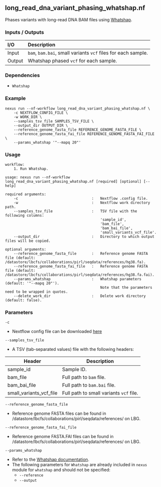 ## long_read_dna_variant_phasing_whatshap.nf

Phases variants with long-read DNA BAM files using [Whatshap](https://whatshap.readthedocs.io/en/latest/).

### Inputs / Outputs

| I/O    | Description                                                   |
|:-------|:--------------------------------------------------------------|
| Input  | `bam`, `bam.bai`, small variants `vcf` files for each sample. | 
| Output | Whatshap phased `vcf` for each sample.                        |

### Dependencies

* `Whatshap`

### Example

```
nexus run --nf-workflow long_read_dna_variant_phasing_whatshap.nf \
    -c NEXTFLOW_CONFIG_FILE \
    -w WORK_DIR \
    --samples_tsv_file SAMPLES_TSV_FILE \
    --output_dir OUTPUT_DIR \
    --reference_genome_fasta_file REFERENCE_GENOME_FASTA_FILE \
    --reference_genome_fasta_fai_file REFERENCE_GENOME_FASTA_FAI_FILE \
    --params_whatshap '"--mapq 20"'
```

### Usage

```
workflow:
    1. Run Whatshap.

usage: nexus run --nf-workflow long_read_dna_variant_phasing_whatshap.nf [required] [optional] [--help]

required arguments:
    -c                                  :   Nextflow .config file.
    -w                                  :   Nextflow work directory path.
    --samples_tsv_file                  :   TSV file with the following columns:
                                            'sample_id',
                                            'bam_file',
                                            'bam_bai_file',
                                            'small_variants_vcf_file'.
    --output_dir                        :   Directory to which output files will be copied.

optional arguments:
    --reference_genome_fasta_file       :   Reference genome FASTA file (default: /datastore/lbcfs/collaborations/pirl/seqdata/references/hg38.fa).
    --reference_genome_fasta_fai_file   :   Reference genome FASTA file (default: /datastore/lbcfs/collaborations/pirl/seqdata/references/hg38.fa.fai).
    --params_whatshap                   :   Whatshap parameters (default: '"--mapq 20"').
                                            Note that the parameters need to be wrapped in quotes.
    --delete_work_dir                   :   Delete work directory (default: false).
```

### Parameters

`-c`
* Nextflow config file can be downloaded [here](https://github.com/pirl-unc/nexus/tree/main/nextflow)

`--samples_tsv_file`
* A TSV (tab-separated values) file with the following headers:

| Header                           | Description                                      |
|----------------------------------|--------------------------------------------------|
| sample_id                        | Sample ID.                                       |
| bam_file                         | Full path to `bam` file.                         |
| bam_bai_file                     | Full path to `bam.bai` file.                     |
| small_variants_vcf_file          | Full path to small variants `vcf` file.          |

`--reference_genome_fasta_file`
* Reference genome FASTA files can be found in /datastore/lbcfs/collaborations/pirl/seqdata/references/ on LBG.

`--reference_genome_fasta_fai_file`
* Reference genome FASTA.FAI files can be found in /datastore/lbcfs/collaborations/pirl/seqdata/references/ on LBG.

`--params_whatshap`
* Refer to the [Whatshap documentation](https://whatshap.readthedocs.io/en/latest/).
* The following parameters for `Whatshap` are already included in `nexus` module for `whatshap` and should not be specified:
  * `--reference`
  * `--output`
